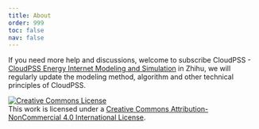 ```yaml
---
title: About
order: 999
toc: false
nav: false
---
```



If you need more help and discussions, welcome to subscribe CloudPSS - [CloudPSS Energy Internet Modeling and Simulation](https://zhuanlan.zhihu.com/cloudpss) in Zhihu, we will regularly update the modeling method, algorithm and other technical principles of CloudPSS.

<a rel="license" href="http://creativecommons.org/licenses/by-nc/4.0/"><img alt="Creative Commons License" style="border-width:0" src="https://i.creativecommons.org/l/by-nc/4.0/88x31.png" /></a><br />This work is licensed under a <a rel="license" href="http://creativecommons.org/licenses/by-nc/4.0/">Creative Commons Attribution-NonCommercial 4.0 International License</a>.
